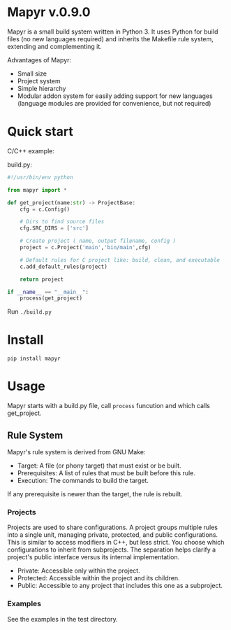 # Mapyr v.0.9.0

Mapyr is a small build system written in Python 3.  It uses Python for build files (no new languages required) and inherits the Makefile rule system, extending and complementing it.

Advantages of Mapyr:
 - Small size
 - Project system
 - Simple hierarchy
 - Modular addon system for easily adding support for new languages (language modules are provided for convenience, but not required)

# Quick start
C/C++ example:

build.py:
```python
#!/usr/bin/env python

from mapyr import *

def get_project(name:str) -> ProjectBase:
    cfg = c.Config()

    # Dirs to find source files
    cfg.SRC_DIRS = ['src']

    # Create project ( name, output filename, config )
    project = c.Project('main','bin/main',cfg)

    # Default rules for C project like: build, clean, and executable
    c.add_default_rules(project)

    return project

if __name__ == "__main__":
    process(get_project)
```
Run `./build.py`

# Install
```
pip install mapyr
```

# Usage
Mapyr starts with a build.py file, call `process` funcution and which calls get_project.

## Rule System

Mapyr's rule system is derived from GNU Make:

* Target: A file (or phony target) that must exist or be built.
* Prerequisites: A list of rules that must be built before this rule.
* Execution: The commands to build the target.

If any prerequisite is newer than the target, the rule is rebuilt.


### Projects

Projects are used to share configurations.  A project groups multiple rules into a single unit, managing private, protected, and public configurations.  This is similar to access modifiers in C++, but less strict. You choose which configurations to inherit from subprojects.  The separation helps clarify a project's public interface versus its internal implementation.

* Private: Accessible only within the project.
* Protected: Accessible within the project and its children.
* Public: Accessible to any project that includes this one as a subproject.


### Examples

See the examples in the test directory.